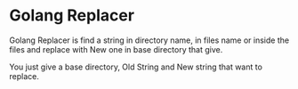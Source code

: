# Golang Replacer

Golang Replacer is find a string in directory name, in files name or inside the files and replace with New one in base directory that give.

You just give a base directory, Old String and New string that want to replace.